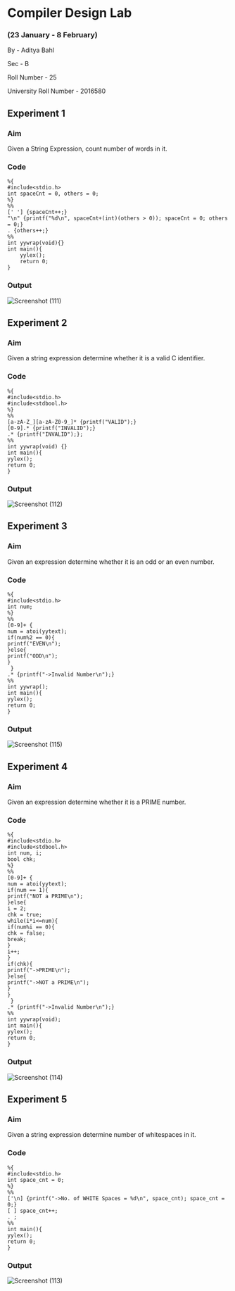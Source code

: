 # Compiler Design Lab

### (23 January - 8 February)

By - Aditya Bahl

Sec - B

Roll Number - 25

University Roll Number - 2016580

## Experiment 1

### Aim

Given a String Expression, count number of words in it.

### Code

```
%{
#include<stdio.h>
int spaceCnt = 0, others = 0;
%}
%%
[' '] {spaceCnt++;}
"\n" {printf("%d\n", spaceCnt+(int)(others > 0)); spaceCnt = 0; others = 0;}
. {others++;}
%%
int yywrap(void){}
int main(){
    yylex();
    return 0;
}
```

### Output

![Screenshot (111)](https://user-images.githubusercontent.com/90335449/218307386-b3f8834b-fdbc-46a6-9660-911ba4622016.png)

## Experiment 2

### Aim

Given a string expression determine whether it is a valid C identifier.

### Code

```
%{
#include<stdio.h>
#include<stdbool.h>
%}
%%
[a-zA-Z_][a-zA-Z0-9_]* {printf("VALID");}
[0-9].* {printf("INVALID");}
.* {printf("INVALID");};
%%
int yywrap(void) {}
int main(){
yylex();
return 0;
}

```

### Output

![Screenshot (112)](https://user-images.githubusercontent.com/90335449/218307430-ed3b8021-2d51-4b50-89e1-d0a45447800a.png)

## Experiment 3

### Aim

Given an expression determine whether it is an odd or an even number.

### Code

```
%{
#include<stdio.h>
int num;
%}
%%
[0-9]+ {
num = atoi(yytext);
if(num%2 == 0){
printf("EVEN\n");
}else{
printf("ODD\n");
}
 }
.* {printf("->Invalid Number\n");}
%%
int yywrap();
int main(){
yylex();
return 0;
}
```

### Output

![Screenshot (115)](https://user-images.githubusercontent.com/90335449/218308141-04a292e0-43ac-4159-ab93-233d0d97e34e.png)

## Experiment 4

### Aim

Given an expression determine whether it is a PRIME number.

### Code

```
%{
#include<stdio.h>
#include<stdbool.h>
int num, i;
bool chk;
%}
%%
[0-9]+ {
num = atoi(yytext);
if(num == 1){
printf("NOT a PRIME\n");
}else{
i = 2;
chk = true;
while(i*i<=num){
if(num%i == 0){
chk = false;
break;
}
i++;
}
if(chk){
printf("->PRIME\n");
}else{
printf("->NOT a PRIME\n");
}
}
 }
.* {printf("->Invalid Number\n");}
%%
int yywrap(void);
int main(){
yylex();
return 0;
}
```

### Output

![Screenshot (114)](https://user-images.githubusercontent.com/90335449/218308103-60b1978f-ad2e-4b2c-a11e-1dbaab043d50.png)

## Experiment 5

### Aim

Given a string expression determine number of whitespaces in it.

### Code

```
%{
#include<stdio.h>
int space_cnt = 0;
%}
%%
['\n] {printf("->No. of WHITE Spaces = %d\n", space_cnt); space_cnt = 0;}
[ ] space_cnt++;
. ;
%%
int main(){
yylex();
return 0;
}
```

### Output

![Screenshot (113)](https://user-images.githubusercontent.com/90335449/218307936-84ad4972-d43f-467c-aaea-2249fe128496.png)
